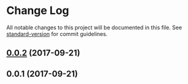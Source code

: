 # Change Log

All notable changes to this project will be documented in this file. See [standard-version](https://github.com/conventional-changelog/standard-version) for commit guidelines.

<a name="0.0.2"></a>
## [0.0.2](https://github.com/ctran/nexus-cli/compare/v0.0.1...v0.0.2) (2017-09-21)



<a name="0.0.1"></a>
## 0.0.1 (2017-09-21)
